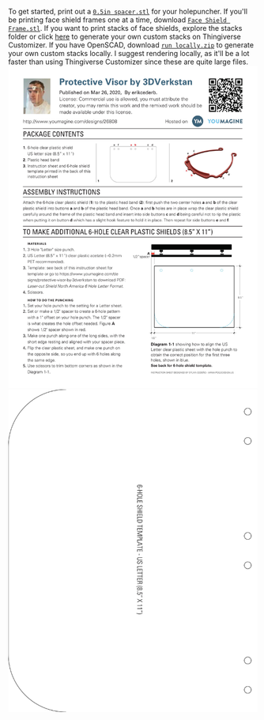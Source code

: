 To get started, print out a [`0.5in spacer.stl`](https://github.com/raviriley/PPE-for-COVID19/blob/master/Face%20Shield/0.5in%20spacer.stl) for your holepuncher. If you'll be printing face shield frames one at a time, download [`Face Shield Frame.stl`](https://github.com/raviriley/PPE-for-COVID19/blob/master/Face%20Shield/Face%20Shield%20Frame.stl). If you want to print stacks of face shields, explore the stacks folder or click [here](https://www.thingiverse.com/apps/customizer/run?thing_id=4311414) to generate your own custom stacks on Thingiverse Customizer. If you have OpenSCAD, download [`run locally.zip`](https://github.com/raviriley/PPE-for-COVID19/raw/master/Face%20Shield/3D%20Printing%20Stacks/Customizable%20stack%20generator%20(for%20single%20extrusion)/run%20locally.zip) to generate your own custom stacks locally. I suggest rendering locally, as it'll be a lot faster than using Thingiverse Customizer since these are quite large files. 
<img src="Face Shield Instructions + Hole Punch Template-1.jpg" alt="Face Shield Instructions and Hole Punch Template Page 1">
<img src="Face Shield Instructions + Hole Punch Template-2.jpg" alt="Face Shield Instructions and Hole Punch Template Page 2">
